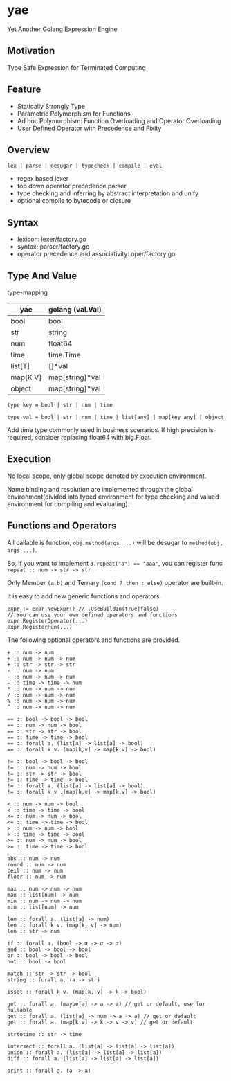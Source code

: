# yae

Yet Another Golang Expression Engine

## Motivation

Type Safe Expression for Terminated Computing

## Feature

- Statically Strongly Type
- Parametric Polymorphism for Functions
- Ad hoc Polymorphism: Function Overloading and Operator Overloading
- User Defined Operator with Precedence and Fixity 

## Overview

`lex | parse | desugar | typecheck | compile | eval`

- regex based lexer
- top down operator precedence parser
- type checking and inferring by abstract interpretation and unify
- optional compile to bytecode or closure

## Syntax

- lexicon: lexer/factory.go
- syntax: parser/factory.go
- operator precedence and associativity: oper/factory.go

## Type And Value

type-mapping

| yae      | golang (val.Val) |
|----------|------------------|
| bool     | bool             |
| str      | string           |
| num      | float64          |
| time     | time.Time        |
| list[T]  | []*val           |
| map[K V] | map[string]*val  |
| object   | map[string]*val  |

`type key = bool | str | num | time`

`type val = bool | str | num | time | list[any] | map[key any] | object`

Add time type commonly used in business scenarios.
If high precision is required, consider replacing float64 with big.Float.

## Execution

No local scope, only global scope denoted by execution environment.

Name binding and resolution are implemented through the global  environment(divided into 
typed environment for type checking and valued environment for compiling and evaluating).

## Functions and Operators

All callable is function, `obj.method(args ...)` will be desugar to `method(obj, args ...)`.

So, if you want to implement `3.repeat("a") == "aaa"`, you can register func `repeat :: num -> str -> str`

Only Member `(a.b)` and Ternary `(cond ? then : else)` operator are built-in. 

It is easy to add new generic functions and operators.

```golang
expr := expr.NewExpr() // .UseBuildIn(true|false)
// You can use your own defined operators and functions
expr.RegisterOperator(...)
expr.RegisterFun(...)
```

The following optional operators and functions are provided. 

```
+ :: num -> num
+ :: num -> num -> num
+ :: str -> str -> str
- :: num -> num
- :: num -> num -> num
- :: time -> time -> num
* :: num -> num -> num
/ :: num -> num -> num
% :: num -> num -> num
^ :: num -> num -> num

== :: bool -> bool -> bool
== :: num -> num -> bool
== :: str -> str -> bool
== :: time -> time -> bool
== :: forall a. (list[a] -> list[a] -> bool)
== :: forall k v. (map[k,v] -> map[k,v] -> bool)

!= :: bool -> bool -> bool
!= :: num -> num -> bool
!= :: str -> str -> bool
!= :: time -> time -> bool
!= :: forall a. (list[a] -> list[a] -> bool)
!= :: forall k v .(map[k,v] -> map[k,v] -> bool)

< :: num -> num -> bool
< :: time -> time -> bool
<= :: num -> num -> bool
<= :: time -> time -> bool
> :: num -> num -> bool
> :: time -> time -> bool
>= :: num -> num -> bool
>= :: time -> time -> bool

abs :: num -> num
round :: num -> num
ceil :: num -> num
floor :: num -> num

max :: num -> num -> num
max :: list[num] -> num
min :: num -> num -> num
min :: list[num] -> num

len :: forall a. (list[a] -> num)
len :: forall k v. (map[k, v] -> num)
len :: str -> num

if :: forall a. (bool -> α -> α -> α)
and :: bool -> bool -> bool
or :: bool -> bool -> bool
not :: bool -> bool

match :: str -> str -> bool
string :: forall a. (a -> str)

isset :: forall k v. (map[k, v] -> k -> bool)

get :: forall a. (maybe[a] -> a -> a) // get or default, use for nullable
get :: forall a. (list[a] -> num -> a -> a) // get or default
get :: forall a. (map[k,v] -> k -> v -> v) // get or default

strtotime :: str -> time

intersect :: forall a. (list[a] -> list[a] -> list[a])
union :: forall a. (list[a] -> list[a] -> list[a])
diff :: forall a. (list[a] -> list[a] -> list[a])

print :: forall a. (a -> a)
```